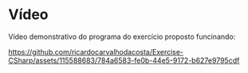 # Vídeo

Vídeo demonstrativo do programa do exercício proposto funcinando:

https://github.com/ricardocarvalhodacosta/Exercise-CSharp/assets/115588683/784a6583-fe0b-44e5-9172-b627e9795cdf
